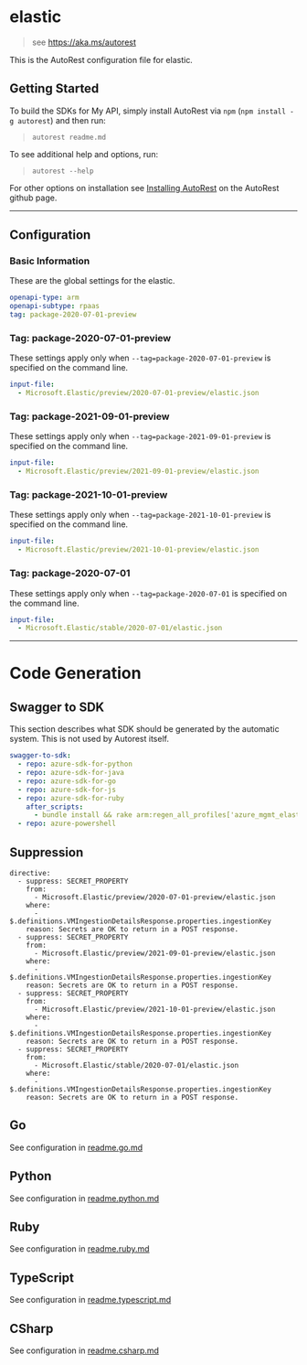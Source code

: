 # elastic

> see https://aka.ms/autorest

This is the AutoRest configuration file for elastic.

## Getting Started

To build the SDKs for My API, simply install AutoRest via `npm` (`npm install -g autorest`) and then run:

> `autorest readme.md`

To see additional help and options, run:

> `autorest --help`

For other options on installation see [Installing AutoRest](https://aka.ms/autorest/install) on the AutoRest github page.

---

## Configuration

### Basic Information

These are the global settings for the elastic.

```yaml
openapi-type: arm
openapi-subtype: rpaas
tag: package-2020-07-01-preview
```

### Tag: package-2020-07-01-preview

These settings apply only when `--tag=package-2020-07-01-preview` is specified on the command line.

```yaml $(tag) == 'package-2020-07-01-preview'
input-file:
  - Microsoft.Elastic/preview/2020-07-01-preview/elastic.json
```

### Tag: package-2021-09-01-preview

These settings apply only when `--tag=package-2021-09-01-preview` is specified on the command line.

```yaml $(tag) == 'package-2021-09-01-preview'
input-file:
  - Microsoft.Elastic/preview/2021-09-01-preview/elastic.json
```

### Tag: package-2021-10-01-preview

These settings apply only when `--tag=package-2021-10-01-preview` is specified on the command line.

```yaml $(tag) == 'package-2021-10-01-preview'
input-file:
  - Microsoft.Elastic/preview/2021-10-01-preview/elastic.json
```

### Tag: package-2020-07-01

These settings apply only when `--tag=package-2020-07-01` is specified on the command line.

```yaml $(tag) == 'package-2020-07-01'
input-file:
  - Microsoft.Elastic/stable/2020-07-01/elastic.json
```

---

# Code Generation

## Swagger to SDK

This section describes what SDK should be generated by the automatic system.
This is not used by Autorest itself.

```yaml $(swagger-to-sdk)
swagger-to-sdk:
  - repo: azure-sdk-for-python
  - repo: azure-sdk-for-java
  - repo: azure-sdk-for-go
  - repo: azure-sdk-for-js
  - repo: azure-sdk-for-ruby
    after_scripts:
      - bundle install && rake arm:regen_all_profiles['azure_mgmt_elastic']
  - repo: azure-powershell
```

## Suppression
```
directive:
  - suppress: SECRET_PROPERTY
    from:
      - Microsoft.Elastic/preview/2020-07-01-preview/elastic.json
    where:
      - $.definitions.VMIngestionDetailsResponse.properties.ingestionKey
    reason: Secrets are OK to return in a POST response.
  - suppress: SECRET_PROPERTY
    from:
      - Microsoft.Elastic/preview/2021-09-01-preview/elastic.json
    where:
      - $.definitions.VMIngestionDetailsResponse.properties.ingestionKey
    reason: Secrets are OK to return in a POST response.
  - suppress: SECRET_PROPERTY
    from:
      - Microsoft.Elastic/preview/2021-10-01-preview/elastic.json
    where:
      - $.definitions.VMIngestionDetailsResponse.properties.ingestionKey
    reason: Secrets are OK to return in a POST response.
  - suppress: SECRET_PROPERTY
    from:
      - Microsoft.Elastic/stable/2020-07-01/elastic.json
    where:
      - $.definitions.VMIngestionDetailsResponse.properties.ingestionKey
    reason: Secrets are OK to return in a POST response.

```

## Go

See configuration in [readme.go.md](./readme.go.md)

## Python

See configuration in [readme.python.md](./readme.python.md)

## Ruby

See configuration in [readme.ruby.md](./readme.ruby.md)

## TypeScript

See configuration in [readme.typescript.md](./readme.typescript.md)

## CSharp

See configuration in [readme.csharp.md](./readme.csharp.md)